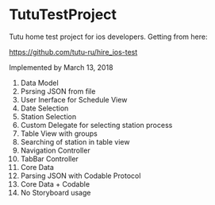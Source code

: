 # TutuTestProject

Tutu home test project for ios developers. Getting from here:

https://github.com/tutu-ru/hire_ios-test

Implemented by March 13, 2018

1. Data Model 
2. Psrsing JSON from file
3. User Inerface for Schedule View
4. Date Selection
5. Station Selection 
6. Custom Delegate for selecting station process
7. Table View with groups
8. Searching of station in table view
9. Navigation Controller
10. TabBar Controller
11. Core Data
12. Parsing JSON with Codable Protocol
13. Core Data + Codable
14. No Storyboard usage
